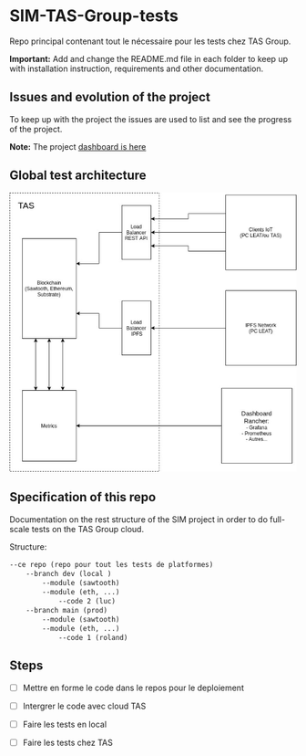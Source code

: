 # SIM-TAS-Group-tests
Repo principal contenant tout le nécessaire pour les tests chez TAS Group.

**Important:** Add and change the README.md file in each folder to keep up with installation instruction, requirements and other documentation.

## Issues and evolution of the project

To keep up with the project the issues are used to list and see the progress of the project.

**Note:** The project [dashboard is here](https://github.com/orgs/projet-SIM/projects/1)

## Global test architecture

<img src="archi_TAS.jpeg">


## Specification of this repo

Documentation on the rest structure of the SIM project in order to do full-scale tests on the TAS Group cloud.

Structure:
```text
--ce repo (repo pour tout les tests de platformes)
	--branch dev (local )
		--module (sawtooth)
		--module (eth, ...)
			--code 2 (luc)
	--branch main (prod)
		--module (sawtooth)
		--module (eth, ...)
			--code 1 (roland)
```
      
## Steps

- [ ] Mettre en forme le code dans le repos pour le deploiement
- [ ] Intergrer le code avec cloud TAS
- [ ] Faire les tests en local
- [ ] Faire les tests chez TAS



